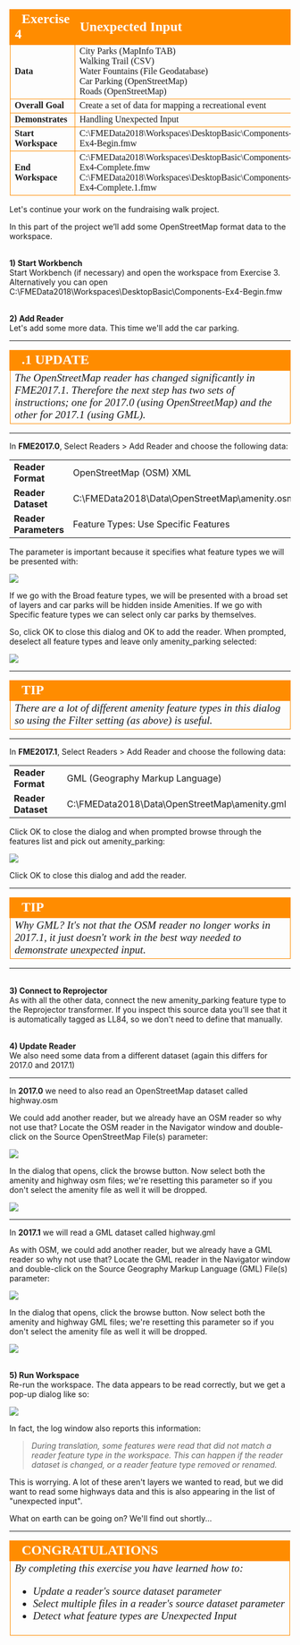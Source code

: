 <!--Exercise Section-->


<table style="border-spacing: 0px;border-collapse: collapse;font-family:serif">
<tr>
<td width=25% style="vertical-align:middle;background-color:darkorange;border: 2px solid darkorange">
<i class="fa fa-cogs fa-lg fa-pull-left fa-fw" style="color:white;padding-right: 12px;vertical-align:text-top"></i>
<span style="color:white;font-size:x-large;font-weight: bold">Exercise 4</span>
</td>
<td style="border: 2px solid darkorange;background-color:darkorange;color:white">
<span style="color:white;font-size:x-large;font-weight: bold">Unexpected Input</span>
</td>
</tr>

<tr>
<td style="border: 1px solid darkorange; font-weight: bold">Data</td>
<td style="border: 1px solid darkorange">City Parks (MapInfo TAB)<br>Walking Trail (CSV)<br>Water Fountains (File Geodatabase)<br>Car Parking (OpenStreetMap)<br>Roads (OpenStreetMap)</td>
</tr>

<tr>
<td style="border: 1px solid darkorange; font-weight: bold">Overall Goal</td>
<td style="border: 1px solid darkorange">Create a set of data for mapping a recreational event</td>
</tr>

<tr>
<td style="border: 1px solid darkorange; font-weight: bold">Demonstrates</td>
<td style="border: 1px solid darkorange">Handling Unexpected Input</td>
</tr>

<tr>
<td style="border: 1px solid darkorange; font-weight: bold">Start Workspace</td>
<td style="border: 1px solid darkorange">C:\FMEData2018\Workspaces\DesktopBasic\Components-Ex4-Begin.fmw</td>
</tr>

<tr>
<td style="border: 1px solid darkorange; font-weight: bold">End Workspace</td>
<td style="border: 1px solid darkorange">C:\FMEData2018\Workspaces\DesktopBasic\Components-Ex4-Complete.fmw<br>C:\FMEData2018\Workspaces\DesktopBasic\Components-Ex4-Complete.1.fmw</td>
</tr>

</table>


Let's continue your work on the fundraising walk project.

In this part of the project we’ll add some OpenStreetMap format data to the workspace.


<br>**1) Start Workbench**
<br>Start Workbench (if necessary) and open the workspace from Exercise 3. Alternatively you can open C:\FMEData2018\Workspaces\DesktopBasic\Components-Ex4-Begin.fmw


<br>**2) Add Reader**
<br>Let's add some more data. This time we'll add the car parking. 

---

<!--Updated Section--> 

<table style="border-spacing: 0px">
<tr>
<td style="vertical-align:middle;background-color:darkorange;border: 2px solid darkorange">
<i class="fa fa-bolt fa-lg fa-pull-left fa-fw" style="color:white;padding-right: 12px;vertical-align:text-top"></i>
<span style="color:white;font-size:x-large;font-weight: bold;font-family:serif">.1 UPDATE</span>
</td>
</tr>

<tr>
<td style="border: 1px solid darkorange">
<span style="font-family:serif; font-style:italic; font-size:larger">
The OpenStreetMap reader has changed significantly in FME2017.1. Therefore the next step has two sets of instructions; one for 2017.0 (using OpenStreetMap) and the other for 2017.1 (using GML).
</span>
</td>
</tr>
</table>

---

In **FME2017.0**, Select Readers > Add Reader and choose the following data:

<table style="border: 0px">

<tr>
<td style="font-weight: bold">Reader Format</td>
<td style="">OpenStreetMap (OSM) XML</td>
</tr>

<tr>
<td style="font-weight: bold">Reader Dataset</td>
<td style="">C:\FMEData2018\Data\OpenStreetMap\amenity.osm</td>
</tr>

<tr>
<td style="font-weight: bold">Reader Parameters</td>
<td style="">Feature Types: Use Specific Features</td>
</tr>

</table>

The parameter is important because it specifies what feature types we will be presented with:

![](./Images/Img4.214.Ex4.OSMParametersDialog.png)

If we go with the Broad feature types, we will be presented with a broad set of layers and car parks will be hidden inside Amenities. If we go with Specific feature types we can select only car parks by themselves.

So, click OK to close this dialog and OK to add the reader. When prompted, deselect all feature types and leave only amenity_parking selected:

![](./Images/Img4.215.Ex4.OSMFeatureTypes.png)

---

<!--Tip Section--> 

<table style="border-spacing: 0px">
<tr>
<td style="vertical-align:middle;background-color:darkorange;border: 2px solid darkorange">
<i class="fa fa-info-circle fa-lg fa-pull-left fa-fw" style="color:white;padding-right: 12px;vertical-align:text-top"></i>
<span style="color:white;font-size:x-large;font-weight: bold;font-family:serif">TIP</span>
</td>
</tr>

<tr>
<td style="border: 1px solid darkorange">
<span style="font-family:serif; font-style:italic; font-size:larger">
There are a lot of different amenity feature types in this dialog so using the Filter setting (as above) is useful.
</span>
</td>
</tr>
</table>

---

In **FME2017.1**, Select Readers > Add Reader and choose the following data:

<table style="border: 0px">
<tr>
<td style="font-weight: bold">Reader Format</td>
<td style="">GML (Geography Markup Language)</td>
</tr>

<tr>
<td style="font-weight: bold">Reader Dataset</td>
<td style="">C:\FMEData2018\Data\OpenStreetMap\amenity.gml</td>
</tr>
</table>


Click OK to close the dialog and when prompted browse through the features list and pick out amenity_parking:

![](./Images/Img4.215b.Ex4.OSMFeatureTypesDotOne.png)

Click OK to close this dialog and add the reader.

---

<!--Tip Section--> 

<table style="border-spacing: 0px">
<tr>
<td style="vertical-align:middle;background-color:darkorange;border: 2px solid darkorange">
<i class="fa fa-info-circle fa-lg fa-pull-left fa-fw" style="color:white;padding-right: 12px;vertical-align:text-top"></i>
<span style="color:white;font-size:x-large;font-weight: bold;font-family:serif">TIP</span>
</td>
</tr>

<tr>
<td style="border: 1px solid darkorange">
<span style="font-family:serif; font-style:italic; font-size:larger">
Why GML? It's not that the OSM reader no longer works in 2017.1, it just doesn't work in the best way needed to demonstrate unexpected input.</span>
</td>
</tr>
</table>

---

<br>**3) Connect to Reprojector**
<br>As with all the other data, connect the new amenity_parking feature type to the Reprojector transformer. If you inspect this source data you'll see that it is automatically tagged as LL84, so we don't need to define that manually.


<br>**4) Update Reader**
<br>We also need some data from a different dataset (again this differs for 2017.0 and 2017.1)

---

In **2017.0** we need to also read an OpenStreetMap dataset called highway.osm

We could add another reader, but we already have an OSM reader so why not use that? Locate the OSM reader in the Navigator window and double-click on the Source OpenStreetMap File(s) parameter:

![](./Images/Img4.216.Ex4.OSMDatasetParam.png)

In the dialog that opens, click the browse button. Now select both the amenity and highway osm files; we're resetting this parameter so if you don't select the amenity file as well it will be dropped.

![](./Images/Img4.217.Ex4.SelectOSMDatasets.png)

---

In **2017.1** we will read a GML dataset called highway.gml

As with OSM, we could add another reader, but we already have a GML reader so why not use that? Locate the GML reader in the Navigator window and double-click on the Source Geography Markup Language (GML) File(s) parameter:

![](./Images/Img4.216b.Ex4.OSMDatasetParamDotOne.png)

In the dialog that opens, click the browse button. Now select both the amenity and highway GML files; we're resetting this parameter so if you don't select the amenity file as well it will be dropped.

![](./Images/Img4.217b.Ex4.SelectOSMDatasetsDotOne.png)


<br>**5) Run Workspace**
<br>Re-run the workspace. The data appears to be read correctly, but we get a pop-up dialog like so:

![](./Images/Img4.218.Ex4.UnexpectedInput.png)

In fact, the log window also reports this information:

> *During translation, some features were read that did not match a reader feature type in the workspace.  This can happen if the reader dataset is changed, or a reader feature type removed or renamed.*

This is worrying. A lot of these aren't layers we wanted to read, but we did want to read some highways data and this is also appearing in the list of "unexpected input".

What on earth can be going on? We'll find out shortly...

---

<!--Exercise Congratulations Section--> 

<table style="border-spacing: 0px">
<tr>
<td style="vertical-align:middle;background-color:darkorange;border: 2px solid darkorange">
<i class="fa fa-thumbs-o-up fa-lg fa-pull-left fa-fw" style="color:white;padding-right: 12px;vertical-align:text-top"></i>
<span style="color:white;font-size:x-large;font-weight: bold;font-family:serif">CONGRATULATIONS</span>
</td>
</tr>

<tr>
<td style="border: 1px solid darkorange">
<span style="font-family:serif; font-style:italic; font-size:larger">
By completing this exercise you have learned how to:
<br>
<ul><li>Update a reader's source dataset parameter</li>
<li>Select multiple files in a reader's source dataset parameter</li>
<li>Detect what feature types are Unexpected Input</li></ul>
</span>
</td>
</tr>
</table>